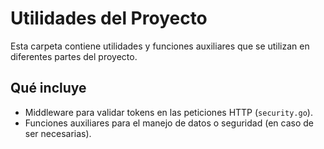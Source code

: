 # Utilidades del Proyecto

Esta carpeta contiene utilidades y funciones auxiliares que se utilizan en diferentes partes del proyecto.

## Qué incluye

- Middleware para validar tokens en las peticiones HTTP (`security.go`).
- Funciones auxiliares para el manejo de datos o seguridad (en caso de ser necesarias).